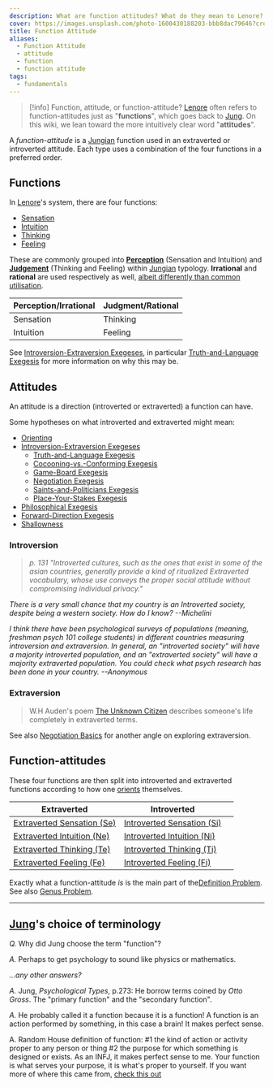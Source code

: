 ```yaml
---
description: What are function attitudes? What do they mean to Lenore?
cover: https://images.unsplash.com/photo-1600430188203-bbb8dac79646?crop=entropy&cs=srgb&fm=jpg&ixid=M3wxOTcwMjR8MHwxfHNlYXJjaHw5fHx0YXJvdHxlbnwwfHx8fDE3NDIzNDc4NjR8MA&ixlib=rb-4.0.3&q=85
title: Function Attitude
aliases:
  - Function Attitude
  - attitude
  - function
  - function attitude
tags:
  - fundamentals
---
```


> [!info] Function, attitude, or function-attitude?
> [Lenore](/wiki/people-and-systems/lenore-thomson) often refers to function-attitudes just as "**functions**", which goes back to [Jung](/wiki/people-and-systems/carl-jung).
> On this wiki, we lean toward the more intuitively clear word "**attitudes**".

A _function-attitude_ is a [Jungian](/wiki/people-and-systems/carl-jung) function used in an extraverted or introverted attitude. Each type uses a combination of the four functions in a preferred order.

## Functions

In [Lenore](/wiki/people-and-systems/lenore-thomson)'s system, there are four functions:

- [Sensation](/wiki/function-attitude/functions/sensation)
- [Intuition](/wiki/function-attitude/functions/intuition)
- [Thinking](/wiki/function-attitude/functions/thinking)
- [Feeling](/wiki/function-attitude/functions/feeling)

These are commonly grouped into **[Perception](/wiki/function-attitude/functions/perception)** (Sensation and Intuition) and **[Judgement](/wiki/function-attitude/functions/judgement)** (Thinking and Feeling) within [Jungian](/wiki/people-and-systems/carl-jung) typology. **Irrational** and **rational** are used respectively as well, [albeit differently than common utilisation](/wiki/fundamentals/function-attitude).

| Perception/Irrational | Judgment/Rational |
| --------------------- | ----------------- |
| Sensation             | Thinking          |
| Intuition             | Feeling           |

See [Introversion-Extraversion Exegeses](/wiki/exegeses/introversion-extraversion), in particular [Truth-and-Language Exegesis](/wiki/exegeses/introversion-extraversion/truth-and-language-exegesis) for more information on why this may be.

## Attitudes

An attitude is a direction (introverted or extraverted) a function can have.

Some hypotheses on what introverted and extraverted might mean:

- [Orienting](/wiki/sign-interpretation/orienting)
- [Introversion-Extraversion Exegeses](/wiki/exegeses/introversion-extraversion)
  - [Truth-and-Language Exegesis](/wiki/exegeses/introversion-extraversion/truth-and-language-exegesis)
  - [Cocooning-vs.-Conforming Exegesis](/wiki/exegeses/introversion-extraversion/cocooning-vs-conforming-exegesis)
  - [Game-Board Exegesis](/wiki/exegeses/introversion-extraversion/game-board-exegesis)
  - [Negotiation Exegesis](/wiki/exegeses/introversion-extraversion/negotiation-exegesis)
  - [Saints-and-Politicians Exegesis](/wiki/exegeses/introversion-extraversion/saints-and-politicians-exegesis)
  - [Place-Your-Stakes Exegesis](/wiki/exegeses/introversion-extraversion/place-your-stakes-exegesis)
- [Philosophical Exegesis](/wiki/exegeses/philosophical-exegesis)
- [Forward-Direction Exegesis](/wiki/exegeses/forward-direction-exegesis)
- [Shallowness](/wiki/far-flung-explorations/shallowness)

### Introversion

> _p. 131 "Introverted cultures, such as the ones that exist in some of the asian countries, generally provide a kind of ritualized Extraverted vocabulary, whose use conveys the proper social attitude without compromising individual privacy."_

_There is a very small chance that my country is an Introverted society, despite being a western society. How do I know? --Michelini_

_I think there have been psychological surveys of populations (meaning, freshman psych 101 college students) in different countries measuring introversion and extraversion. In general, an "introverted society" will have a majority introverted population, and an "extraverted society" will have a majority extraverted population. You could check what psych research has been done in your country. --Anonymous_

### Extraversion

> W.H Auden's poem [The Unknown Citizen](https://poets.org/poem/unknown-citizen) describes someone's life completely in extraverted terms.

See also [Negotiation Basics](/wiki/exegeses/introversion-extraversion/negotiation-exegesis#Negotiation_Basics) for another angle on exploring extraversion.

## Function-attitudes

These four functions are then split into introverted and extraverted functions according to how one [orients](/wiki/sign-interpretation/orienting) themselves.

| Extraverted                                                                           | Introverted                                                                           |     |
| ------------------------------------------------------------------------------------- | ------------------------------------------------------------------------------------- | --- |
| [Extraverted Sensation (Se)](/wiki/function-attitude/attitudes/extraverted-sensing)   | [Introverted Sensation (Si)](/wiki/function-attitude/attitudes/introverted-sensing)   |     |
| [Extraverted Intuition (Ne)](/wiki/function-attitude/attitudes/extraverted-intuition) | [Introverted Intuition (Ni)](/wiki/function-attitude/attitudes/introverted-intuition) |     |
| [Extraverted Thinking (Te)](/wiki/function-attitude/attitudes/extraverted-thinking)   | [Introverted Thinking (Ti)](/wiki/function-attitude/attitudes/introverted-thinking)   |     |
| [Extraverted Feeling (Fe)](/wiki/function-attitude/attitudes/extraverted-feeling)     | [Introverted Feeling (Fi)](/wiki/function-attitude/attitudes/introverted-feeling)     |     |

Exactly what a function-attitude _is_ is the main part of the[Definition Problem](/wiki/our-difficulties/definition-problem). See also [Genus Problem](/wiki/our-difficulties/genus-problem).

---

## [Jung](/wiki/people-and-systems/carl-jung)'s choice of terminology

_Q._ Why did Jung choose the term "function"?

_A._ Perhaps to get psychology to sound like physics or mathematics.

_...any other answers?_

_A._ Jung, _Psychological Types_, p.273: He borrow terms coined by _Otto Gross_. The "primary function" and the "secondary function".

_A._ He probably called it a function because it is a function! A function is an action performed by something, in this case a brain! It makes perfect sense.

A. Random House definition of function: #1 the kind of action or activity proper to any person or thing #2 the purpose for which something is designed or exists. As an INFJ, it makes perfect sense to me. Your function is what serves your purpose, it is what's proper to yourself. If you want more of where this came from, [check this out](https://web.archive.org/web/20071014000354/http://greenlightwiki.com/lenore-exegesis/check_this_out)
